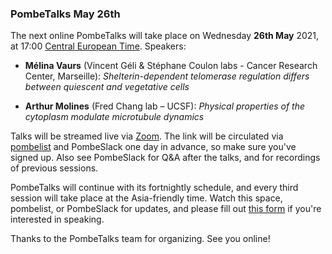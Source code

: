 ### PombeTalks May 26th
<!-- pombase_flags: frontpage -->
<!-- newsfeed_thumbnail: PombeTalks32px.png -->

The next online PombeTalks will take place on Wednesday **26th May**
2021, at 17:00 [Central European
Time](https://greenwichmeantime.com/time-zone/europe/european-union/central-european-time/). Speakers:

 - **Mélina Vaurs** (Vincent Géli & Stéphane Coulon labs - Cancer Research Center, Marseille): *Shelterin-dependent telomerase regulation differs between quiescent and vegetative cells*

 - **Arthur Molines** (Fred Chang lab – UCSF): *Physical properties of the cytoplasm modulate microtubule dynamics*

Talks will be streamed live via [Zoom](https://zoom.us/). The link
will be circulated via
[pombelist](https://lists.cam.ac.uk/mailman/listinfo/ucam-pombelist)
and PombeSlack one day in advance, so make sure you've signed up. Also
see PombeSlack for Q&A after the talks, and for recordings of previous
sessions.

PombeTalks will continue with its fortnightly schedule, and every
third session will take place at the Asia-friendly time. Watch
this space, pombelist, or PombeSlack for updates, and please fill out
[this form](https://docs.google.com/forms/d/e/1FAIpQLSdjnkJfadUwM2eKIBJBQXeLt3aOfzrQEb3D8lvNym1g93DIRQ/viewform)
if you're interested in speaking.

Thanks to the PombeTalks team for organizing. See you online!


